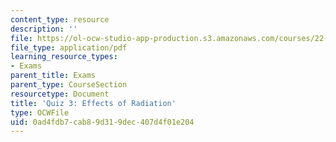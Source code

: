 ```yaml
---
content_type: resource
description: ''
file: https://ol-ocw-studio-app-production.s3.amazonaws.com/courses/22-01-introduction-to-nuclear-engineering-and-ionizing-radiation-fall-2016/0ad4fdb7cab89d319dec407d4f01e204_MIT22_01F16_Quiz3.pdf
file_type: application/pdf
learning_resource_types:
- Exams
parent_title: Exams
parent_type: CourseSection
resourcetype: Document
title: 'Quiz 3: Effects of Radiation'
type: OCWFile
uid: 0ad4fdb7-cab8-9d31-9dec-407d4f01e204
---
```

